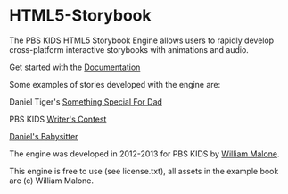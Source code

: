 HTML5-Storybook
===============

The PBS KIDS HTML5 Storybook Engine allows users to rapidly develop cross-platform interactive storybooks with animations and audio.

Get started with the [Documentation](https://github.com/PBS-KIDS/HTML5-Storybook/wiki)


Some examples of stories developed with the engine are:

Daniel Tiger's [Something Special For Dad](http://pbskids.org/daniel/stories/something-special-for-dad/)

PBS KIDS [Writer's Contest](http://pbskids.org/writerscontest/read-stories)

[Daniel's Babysitter](http://pbskids.org/daniel/stories/daniels-babysitter/) 




The engine was developed in 2012-2013 for PBS KIDS by [William Malone](http://williammalone.com).

This engine is free to use (see license.txt), all assets in the example book are (c) William Malone.

